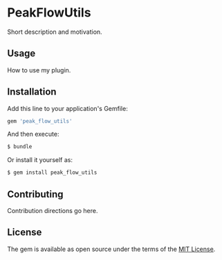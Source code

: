 # PeakFlowUtils
Short description and motivation.

## Usage
How to use my plugin.

## Installation
Add this line to your application's Gemfile:

```ruby
gem 'peak_flow_utils'
```

And then execute:
```bash
$ bundle
```

Or install it yourself as:
```bash
$ gem install peak_flow_utils
```

## Contributing
Contribution directions go here.

## License
The gem is available as open source under the terms of the [MIT License](https://opensource.org/licenses/MIT).
